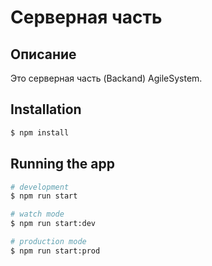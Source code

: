 # Серверная часть

## Описание 
Это серверная часть (Backand) AgileSystem. 

## Installation
```bash
$ npm install
```

## Running the app

```bash
# development
$ npm run start

# watch mode
$ npm run start:dev

# production mode
$ npm run start:prod
```


